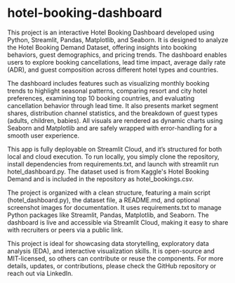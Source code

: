 ﻿# hotel-booking-dashboard
This project is an interactive Hotel Booking Dashboard developed using Python, Streamlit, Pandas, Matplotlib, and Seaborn. It is designed to analyze the Hotel Booking Demand Dataset, offering insights into booking behaviors, guest demographics, and pricing trends. The dashboard enables users to explore booking cancellations, lead time impact, average daily rate (ADR), and guest composition across different hotel types and countries.

The dashboard includes features such as visualizing monthly booking trends to highlight seasonal patterns, comparing resort and city hotel preferences, examining top 10 booking countries, and evaluating cancellation behavior through lead time. It also presents market segment shares, distribution channel statistics, and the breakdown of guest types (adults, children, babies). All visuals are rendered as dynamic charts using Seaborn and Matplotlib and are safely wrapped with error-handling for a smooth user experience.

This app is fully deployable on Streamlit Cloud, and it’s structured for both local and cloud execution. To run locally, you simply clone the repository, install dependencies from requirements.txt, and launch with streamlit run hotel_dashboard.py. The dataset used is from Kaggle's Hotel Booking Demand and is included in the repository as hotel_bookings.csv.

The project is organized with a clean structure, featuring a main script (hotel_dashboard.py), the dataset file, a README.md, and optional screenshot images for documentation. It uses requirements.txt to manage Python packages like Streamlit, Pandas, Matplotlib, and Seaborn. The dashboard is live and accessible via Streamlit Cloud, making it easy to share with recruiters or peers via a public link.

This project is ideal for showcasing data storytelling, exploratory data analysis (EDA), and interactive visualization skills. It is open-source and MIT-licensed, so others can contribute or reuse the components. For more details, updates, or contributions, please check the GitHub repository or reach out via LinkedIn.
